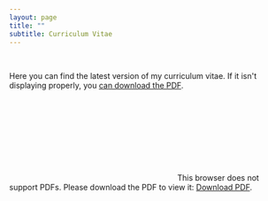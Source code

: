 ```yaml
---
layout: page
title: ""
subtitle: Curriculum Vitae
---
```


<br>

Here you can find the latest version of my curriculum vitae. If it isn't displaying properly, you [can download the PDF](/pdf/CV_2020Jul.pdf). 

<object data="/pdf/CV_2020Jul.pdf" type="application/pdf" width="800px" height="800px">
    <embed src="/pdf/CV_2020Jul.pdf">
        This browser does not support PDFs. Please download the PDF to view it: <a href="/pdf/CV_2020Jul.pdf">Download PDF</a>.</p>
    </embed>
</object>